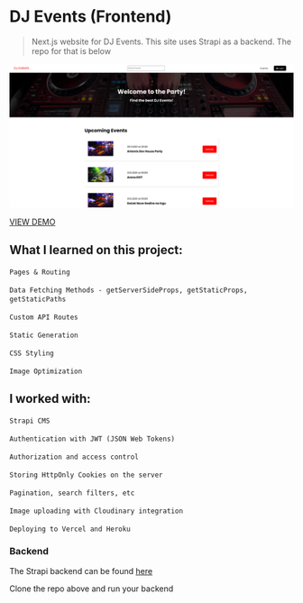 # DJ Events (Frontend)

> Next.js website for DJ Events. This site uses Strapi as a backend. The repo for that is below

![DJ Events](/public/images/screen.png "DJ Events")

[VIEW DEMO](https://next-events-project.vercel.app/)

## What I learned on this project:

    Pages & Routing

    Data Fetching Methods - getServerSideProps, getStaticProps, getStaticPaths

    Custom API Routes

    Static Generation

    CSS Styling

    Image Optimization

## I worked with:

    Strapi CMS

    Authentication with JWT (JSON Web Tokens)

    Authorization and access control

    Storing HttpOnly Cookies on the server

    Pagination, search filters, etc

    Image uploading with Cloudinary integration

    Deploying to Vercel and Heroku

### Backend

The Strapi backend can be found [here](https://github.com/MagicPojska/next-dj-events-backend)

Clone the repo above and run your backend
